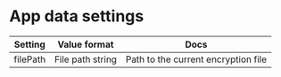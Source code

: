 # App data settings
|Setting|Value format|Docs|
|---|---|---|
|filePath|File path string|Path to the current encryption file|